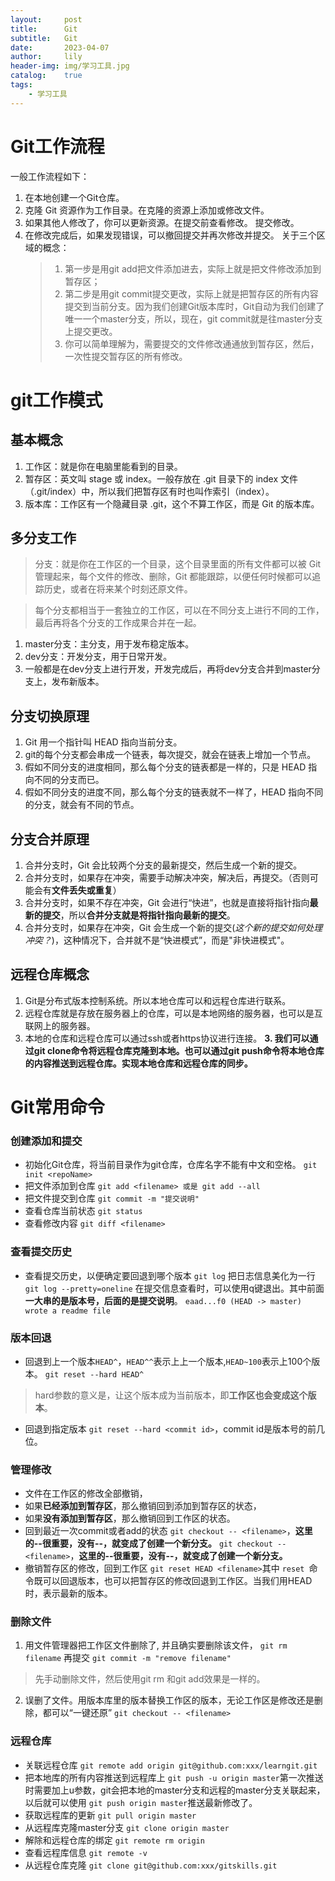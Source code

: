 ```yaml
---
layout:     post
title:      Git
subtitle:   Git
date:       2023-04-07
author:     lily
header-img: img/学习工具.jpg
catalog:    true
tags:
    - 学习工具
---
```


# Git工作流程
一般工作流程如下：
1.  在本地创建一个Git仓库。
2. 克隆 Git 资源作为工作目录。在克隆的资源上添加或修改文件。
3. 如果其他人修改了，你可以更新资源。在提交前查看修改。
提交修改。
4. 在修改完成后，如果发现错误，可以撤回提交并再次修改并提交。
关于三个区域的概念：
   >1. 第一步是用git add把文件添加进去，实际上就是把文件修改添加到暂存区；
    >2. 第二步是用git commit提交更改，实际上就是把暂存区的所有内容提交到当前分支。因为我们创建Git版本库时，Git自动为我们创建了唯一一个master分支，所以，现在，git commit就是往master分支上提交更改。
    >3. 你可以简单理解为，需要提交的文件修改通通放到暂存区，然后，一次性提交暂存区的所有修改。
    
# git工作模式
## 基本概念
1.  工作区：就是你在电脑里能看到的目录。
2.  暂存区：英文叫 stage 或 index。一般存放在 .git 目录下的 index 文件（.git/index）中，所以我们把暂存区有时也叫作索引（index）。
3. 版本库：工作区有一个隐藏目录 .git，这个不算工作区，而是 Git 的版本库。
## 多分支工作
> 分支：就是你在工作区的一个目录，这个目录里面的所有文件都可以被 Git 管理起来，每个文件的修改、删除，Git 都能跟踪，以便任何时候都可以追踪历史，或者在将来某个时刻还原文件。

> 每个分支都相当于一套独立的工作区，可以在不同分支上进行不同的工作，最后再将各个分支的工作成果合并在一起。
1.  master分支：主分支，用于发布稳定版本。
2.  dev分支：开发分支，用于日常开发。
3.  一般都是在dev分支上进行开发，开发完成后，再将dev分支合并到master分支上，发布新版本。
## 分支切换原理
  1.  Git 用一个指针叫 HEAD 指向当前分支。
  2.  git的每个分支都会串成一个链表，每次提交，就会在链表上增加一个节点。
  3.  假如不同分支的进度相同，那么每个分支的链表都是一样的，只是 HEAD 指向不同的分支而已。
  4. 假如不同分支的进度不同，那么每个分支的链表就不一样了，HEAD 指向不同的分支，就会有不同的节点。  
## 分支合并原理
  1.  合并分支时，Git 会比较两个分支的最新提交，然后生成一个新的提交。
  2.  合并分支时，如果存在冲突，需要手动解决冲突，解决后，再提交。（否则可能会有**文件丢失或重复**）
  3. 合并分支时，如果不存在冲突，Git 会进行“快进”，也就是直接将指针指向**最新的提交**，所以**合并分支就是将指针指向最新的提交**。
   4.  合并分支时，如果存在冲突，Git 会生成一个新的提交(_这个新的提交如何处理冲突？_)，这种情况下，合并就不是“快进模式”，而是"非快进模式"。
## 远程仓库概念
1. Git是分布式版本控制系统。所以本地仓库可以和远程仓库进行联系。
1. 远程仓库就是存放在服务器上的仓库，可以是本地网络的服务器，也可以是互联网上的服务器。
2. 本地的仓库和远程仓库可以通过ssh或者https协议进行连接。
**3. 我们可以通过git clone命令将远程仓库克隆到本地。也可以通过git push命令将本地仓库的内容推送到远程仓库。实现本地仓库和远程仓库的同步。**

# Git常用命令
### 创建添加和提交
* 初始化Git仓库，将当前目录作为git仓库，仓库名字不能有中文和空格。
``git init <repoName>``
* 把文件添加到仓库
``git add <filename> 或是 git add --all`` 
* 把文件提交到仓库
``git commit -m "提交说明"``
* 查看仓库当前状态
``git status``
* 查看修改内容
``git diff <filename>``
`` ``
### 查看提交历史
* 查看提交历史，以便确定要回退到哪个版本
``git log``
把日志信息美化为一行
``git log --pretty=oneline``
在提交信息查看时，可以使用q键退出。其中前面**一大串的是版本号，后面的是提交说明**。
``eaad...f0 (HEAD -> master) wrote a readme file``
### 版本回退
* 回退到上一个版本``HEAD^``，``HEAD^^``表示上上一个版本,``HEAD~100``表示上100个版本。
``git reset --hard HEAD^``
>hard参数的意义是，让这个版本成为当前版本，即**工作区也会变成这个版本**。
* 回退到指定版本
``git reset --hard <commit id>``，commit id是版本号的前几位。
### 管理修改
* 文件在工作区的修改全部撤销，
* 如果**已经添加到暂存区**，那么撤销回到添加到暂存区的状态，
* 如果**没有添加到暂存区**，那么撤销回到工作区的状态。
* 回到最近一次commit或者add的状态
``git checkout -- <filename>``，**这里的--很重要，没有--，就变成了创建一个新分支。**
``git checkout -- <filename>``，**这里的--很重要，没有--，就变成了创建一个新分支。**
* 撤销暂存区的修改，回到工作区
``git reset HEAD <filename>``其中
``reset ``命令既可以回退版本，也可以把暂存区的修改回退到工作区。当我们用HEAD时，表示最新的版本。
### 删除文件
1. 用文件管理器把工作区文件删除了, 并且确实要删除该文件，
``git rm filename``
再提交
``git commit -m "remove filename"``
> 先手动删除文件，然后使用git rm <file>和git add<file>效果是一样的。
2. 误删了文件。用版本库里的版本替换工作区的版本，无论工作区是修改还是删除，都可以“一键还原”
``git checkout -- <filename>``
### 远程仓库
* 关联远程仓库
``git remote add origin git@github.com:xxx/learngit.git``
* 把本地库的所有内容推送到远程库上
``git push -u origin master``第一次推送时需要加上u参数，git会把本地的master分支和远程的master分支关联起来，以后就可以使用
``git push origin master``推送最新修改了。
* 获取远程库的更新
``git pull origin master``
* 从远程库克隆master分支
``git clone origin master``
* 解除和远程仓库的绑定
``git remote rm origin``
* 查看远程库信息
``git remote -v``
* 从远程仓库克隆
``git clone git@github.com:xxx/gitskills.git``
